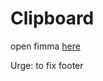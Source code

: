 # Clipboard

open fimma [here](https://www.figma.com/file/mcuI3i3wvlLXLCo3ZDTyAS/clipboard-landing-page?type=design&node-id=0%3A1&t=YuvXh7xmdJHWb8fu-1)

Urge: to fix footer